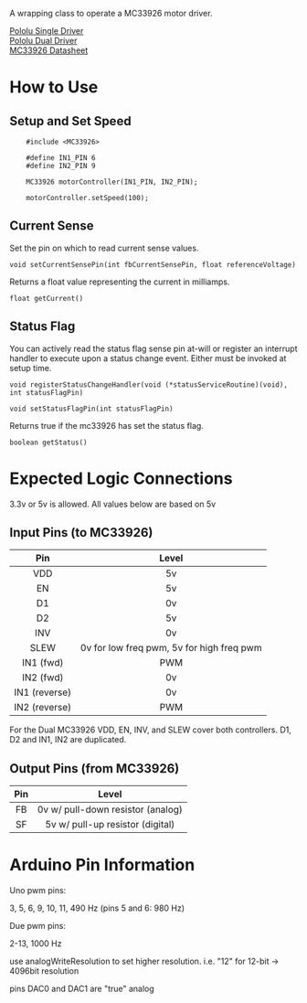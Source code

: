 
A wrapping class to operate a MC33926 motor driver.

[Pololu Single Driver](https://www.pololu.com/product/1212)<br>
[Pololu Dual Driver](https://www.pololu.com/product/1213)<br>
[MC33926 Datasheet](https://pololu.com/file/0J233/MC33926.pdf)

# How to Use

## Setup and Set Speed

```
    #include <MC33926>

    #define IN1_PIN 6
    #define IN2_PIN 9

    MC33926 motorController(IN1_PIN, IN2_PIN);

    motorController.setSpeed(100);
```

## Current Sense 

Set the pin on which to read current sense values.

`void setCurrentSensePin(int fbCurrentSensePin, float referenceVoltage)`

Returns a float value representing the current in milliamps.

`float getCurrent()`

## Status Flag

You can actively read the status flag sense pin at-will or register an interrupt handler to execute upon a status change event. Either must be invoked at setup time.

`void registerStatusChangeHandler(void (*statusServiceRoutine)(void), int statusFlagPin)`

`void setStatusFlagPin(int statusFlagPin)`

Returns true if the mc33926 has set the status flag.

`boolean getStatus()`

# Expected Logic Connections

3.3v or 5v is allowed. All values below are based on 5v

## Input Pins (to MC33926)
|Pin  | Level |
|:---:|:-----:|
|VDD  |5v     |
|EN   |5v     |
|D1   |0v     |
|D2   |5v     |
|INV  |0v     |
|SLEW |0v for low freq pwm, 5v for high freq pwm|
|IN1 (fwd)|PWM    |
|IN2 (fwd)|0v     |
|IN1 (reverse)|0v     |
|IN2 (reverse)|PWM    |

For the Dual MC33926 VDD, EN, INV, and SLEW cover both controllers. D1, D2 and IN1, IN2 are duplicated.

## Output Pins (from MC33926)
|Pin  | Level |
|:---:|:-----:|
|FB   |0v w/ pull-down resistor (analog)|
|SF   |5v w/ pull-up resistor (digital) |

# Arduino Pin Information

Uno pwm pins:

3, 5, 6, 9, 10, 11, 490 Hz (pins 5 and 6: 980 Hz)

Due pwm pins:

2-13, 1000 Hz

use analogWriteResolution to set higher resolution. i.e. "12" for 12-bit -> 4096bit resolution

pins DAC0 and DAC1 are "true" analog